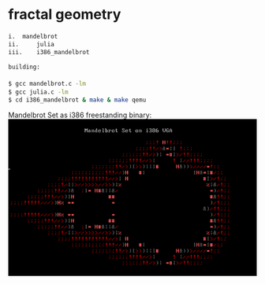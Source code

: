 # fractal geometry 

```
i. 	mandelbrot 
ii. 	julia
iii. 	i386_mandelbrot 
```

```sh
building:

$ gcc mandelbrot.c -lm
$ gcc julia.c -lm
$ cd i386_mandelbrot & make & make qemu
```

Mandelbrot Set as i386 freestanding binary:
![ss](ss.png "ss")
